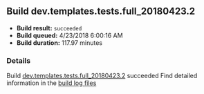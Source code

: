 ## Build dev.templates.tests.full_20180423.2
- **Build result:** `succeeded`
- **Build queued:** 4/23/2018 6:00:16 AM
- **Build duration:** 117.97 minutes
### Details
Build [dev.templates.tests.full_20180423.2](https://winappstudio.visualstudio.com/web/build.aspx?pcguid=a4ef43be-68ce-4195-a619-079b4d9834c2&builduri=vstfs%3a%2f%2f%2fBuild%2fBuild%2f25550) succeeded
Find detailed information in the [build log files](https://uwpctdiags.blob.core.windows.net/buildlogs/dev.templates.tests.full_20180423.2_logs.zip)
